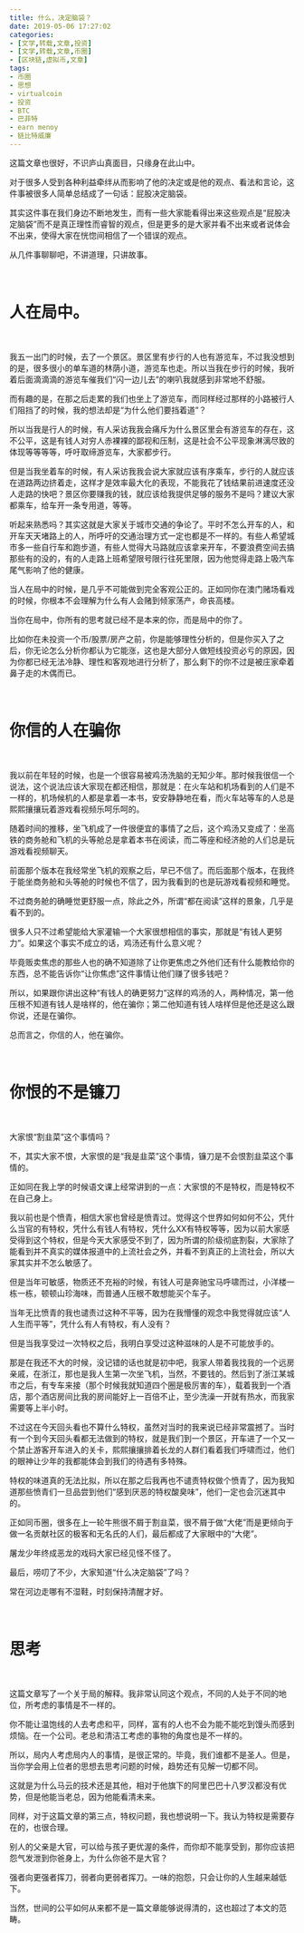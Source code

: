 ```yaml
---
title: 什么，决定脑袋？
date: 2019-05-06 17:27:02
categories:
- [文学,转载,文章,投资]
- [文学,转载,文章,币圈]
- [区块链,虚拟币,文章]
tags:
- 币圈
- 思想
- virtualcoin
- 投资
- BTC
- 巴菲特
- earn menoy
- 链比特威廉
---
```

这篇文章也很好，不识庐山真面目，只缘身在此山中。

<!-- more -->

对于很多人受到各种利益牵绊从而影响了他的决定或是他的观点、看法和言论，这件事被很多人简单总结成了一句话：屁股决定脑袋。

其实这件事在我们身边不断地发生，而有一些大家能看得出来这些观点是“屁股决定脑袋”而不是真正理性而睿智的观点，但是更多的是大家并看不出来或者说体会不出来，使得大家在恍惚间相信了一个错误的观点。

从几件事聊聊吧，不讲道理，只讲故事。

<br/>

# 人在局中。

<br/>

我五一出门的时候，去了一个景区。景区里有步行的人也有游览车，不过我没想到的是，很多很小的单车道的林荫小道，游览车也走。所以当我在步行的时候，我听着后面滴滴滴的游览车催我们“闪一边儿去”的喇叭我就感到非常地不舒服。

而有趣的是，在那之后走累的我们也坐上了游览车，而同样经过那样的小路被行人们阻挡了的时候，我的想法却是“为什么他们要挡着道”？

所以当我是行人的时候，有人采访我我会痛斥为什么景区里会有游览车的存在，这不公平，这是有钱人对穷人赤裸裸的鄙视和压制，这是社会不公平现象淋漓尽致的体现等等等等，呼吁取缔游览车，大家都步行。

但是当我坐着车的时候，有人采访我我会说大家就应该有序乘车，步行的人就应该在道路两边挤着走，这样才是效率最大化的表现，不能我花了钱结果前进速度还没人走路的快吧？景区你要赚我的钱，就应该给我提供足够的服务不是吗？建议大家都乘车，给车开一条专用道，等等。

听起来熟悉吗？其实这就是大家关于城市交通的争论了。平时不怎么开车的人，和开车天天堵路上的人，所呼吁的交通治理方式一定也都是不一样的。有些人希望城市多一些自行车和跑步道，有些人觉得大马路就应该拿来开车，不要浪费空间去搞那些有的没的，有的人走路上班希望限号限行往死里限，因为他觉得走路上吸汽车尾气影响了他的健康。

当人在局中的时候，是几乎不可能做到完全客观公正的。正如同你在澳门赌场看戏的时候，你根本不会理解为什么有人会赌到倾家荡产，命丧高楼。

当你在局中，你所有的思考就已经不是本来的你，而是局中的你了。

比如你在未投资一个币/股票/房产之前，你是能够理性分析的，但是你买入了之后，你无论怎么分析你都认为它能涨，这也是大部分人做短线投资必亏的原因，因为你都已经无法冷静、理性和客观地进行分析了，那么剩下的你不过是被庄家牵着鼻子走的木偶而已。

<br/>

# 你信的人在骗你

<br/>

我以前在年轻的时候，也是一个很容易被鸡汤洗脑的无知少年。那时候我很信一个说法，这个说法应该大家现在都还相信，那就是：在火车站和机场看到的人们是不一样的，机场候机的人都是拿着一本书，安安静静地在看，而火车站等车的人总是熙熙攘攘玩着游戏看视频乐呵乐呵的。

随着时间的推移，坐飞机成了一件很便宜的事情了之后，这个鸡汤又变成了：坐高铁的商务舱和飞机的头等舱总是拿着本书在阅读，而二等座和经济舱的人们总是玩游戏看视频聊天。

前面那个版本在我经常坐飞机的观察之后，早已不信了。而后面那个版本，在我终于能坐商务舱和头等舱的时候也不信了，因为我看到的也是玩游戏看视频和睡觉。

不过商务舱的确睡觉更舒服一点，除此之外，所谓“都在阅读”这样的景象，几乎是看不到的。

很多人只不过希望能给大家灌输一个大家很想相信的事实，那就是“有钱人更努力”。如果这个事实不成立的话，鸡汤还有什么意义呢？

毕竟贩卖焦虑的那些人也的确不知道除了让你更焦虑之外他们还有什么能教给你的东西，总不能告诉你“让你焦虑”这件事情让他们赚了很多钱吧？

所以，如果跟你讲出这种“有钱人的确更努力”这样的鸡汤的人，两种情况，第一他压根不知道有钱人是啥样的，他在骗你；第二他知道有钱人啥样但是他还是这么跟你说，还是在骗你。

总而言之，你信的人，他在骗你。

<br/>

# 你恨的不是镰刀

<br/>

大家恨“割韭菜”这个事情吗？

不，其实大家不恨，大家恨的是“我是韭菜”这个事情，镰刀是不会恨割韭菜这个事情的。

正如同在我上学的时候语文课上经常讲到的一点：大家恨的不是特权，而是特权不在自己身上。

我以前也是个愤青，相信大家也曾经是愤青过。觉得这个世界如何如何不公，凭什么当官的有特权，凭什么有钱人有特权，凭什么XX有特权等等，因为以前大家感受得到这个特权，但是今天大家感受不到了，因为所谓的阶级彻底割裂，大家除了能看到并不真实的媒体报道中的上流社会之外，并看不到真正的上流社会，所以大家其实并不怎么敏感了。

但是当年可敏感，物质还不充裕的时候，有钱人可是奔驰宝马呼啸而过，小洋楼一栋一栋，顿顿山珍海味，而普通人压根不敢想能买个车子。

当年无比愤青的我也谴责过这种不平等，因为在我懵懂的观念中我觉得就应该“人人生而平等”，凭什么有人有特权，有人没有？

但是当我享受过一次特权之后，我明白享受过这种滋味的人是不可能放手的。

那是在我还不大的时候，没记错的话也就是初中吧，我家人带着我找我的一个远房亲戚，在浙江，那也是我人生第一次坐飞机，当然，不要钱的。然后到了浙江某城市之后，有专车来接（那个时候我就知道四个圈是极厉害的车），载着我到一个酒店，那个酒店房间比我的房间能好上一百倍不止，至少洗澡一开就有热水，而我家需要等上半小时。

不过这在今天回头看也不算什么特权，虽然对当时的我来说已经非常震撼了。当时有一个到今天回头看都无法做到的特权，就是我们到一个景区，开车进了一个又一个禁止游客开车进入的关卡，熙熙攘攘排着长龙的人群们看着我们呼啸而过，他们的眼神让少年的我都能体会到我们的待遇有多特殊。

特权的味道真的无法比拟，所以在那之后我再也不谴责特权做个愤青了，因为我知道那些愤青们一旦品尝到他们“感到厌恶的特权酸臭味”，他们一定也会沉迷其中的。

正如同币圈，很多在上一轮牛熊很不屑于割韭菜，很不屑于做“大佬”而是更倾向于做一名贡献社区的极客和无名氏的人们，最后都成了大家眼中的“大佬”。

屠龙少年终成恶龙的戏码大家已经见怪不怪了。

最后，唠叨了不少，大家知道“什么决定脑袋”了吗？

常在河边走哪有不湿鞋，时刻保持清醒才好。

<br/>

# 思考

<br/>

这篇文章写了一个关于局的解释。我非常认同这个观点，不同的人处于不同的地位，所考虑的事情是不一样的。

你不能让温饱线的人去考虑和平，同样，富有的人也不会为能不能吃到馒头而感到烦恼。在一个公司。老总和清洁工考虑的事物的角度也是不一样的。

所以，局内人考虑局内人的事情，是很正常的。毕竟，我们谁都不是圣人。但是，当你学会用上位者的思想去思考问题的时候，趋势还有见解一切都不同。

这就是为什么马云的技术还是其他，相对于他旗下的阿里巴巴十八罗汉都没有优势，但是他能当老总，因为他能看清未来。

同样，对于这篇文章的第三点，特权问题，我也想说明一下。我认为特权是需要存在的，也很合理。

别人的父亲是大官，可以给与孩子更优渥的条件，而你却不能享受到，那你应该把怨气发泄到你爸身上，为什么你爸不是大官？

强者向更强者挥刀，弱者向更弱者挥刀。一味的抱怨，只会让你的人生越来越低下。

当然，世间的公平如何从来都不是一篇文章能够说得清的，这也超过了本文的范畴。
